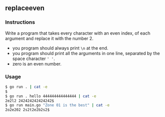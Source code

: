 ## replaceeven

### Instructions

Write a program that takes every character with an even index, of each argument and replace it with the number 2.

- you program should always print `\n` at the end.
- you program should print all the arguments in one line, separated by the space character `' '`.
- zero is an even number.


### Usage

```sh
$ go run . | cat -e
$
$ go run . hello 444444444444444 | cat -e
2e2l2 242424242424242$
$ go run main.go "Zone 01 is the best" | cat -e
2o2e202 2s2t2e2b2s2$
```